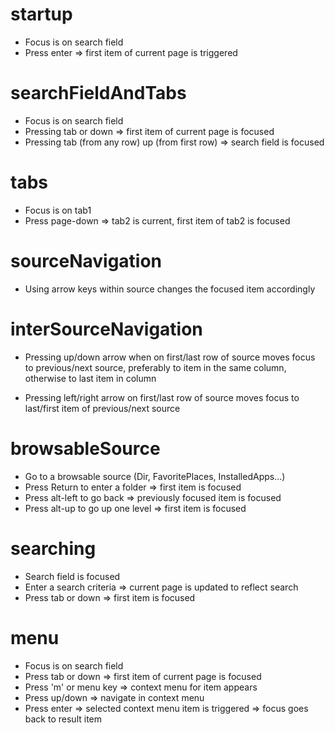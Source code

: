 # startup

- Focus is on search field
- Press enter => first item of current page is triggered

# searchFieldAndTabs

- Focus is on search field
- Pressing tab or down => first item of current page is focused
- Pressing tab (from any row) up (from first row) => search field is focused

# tabs

- Focus is on tab1
- Press page-down => tab2 is current, first item of tab2 is focused

# sourceNavigation

- Using arrow keys within source changes the focused item accordingly

# interSourceNavigation

- Pressing up/down arrow when on first/last row of source moves focus
  to previous/next source, preferably to item in the same column,
  otherwise to last item in column

- Pressing left/right arrow on first/last row of source moves focus to
  last/first item of previous/next source

# browsableSource

- Go to a browsable source (Dir, FavoritePlaces, InstalledApps...)
- Press Return to enter a folder => first item is focused
- Press alt-left to go back => previously focused item is focused
- Press alt-up to go up one level => first item is focused

# searching

- Search field is focused
- Enter a search criteria => current page is updated to reflect search
- Press tab or down => first item is focused

# menu

- Focus is on search field
- Press tab or down => first item of current page is focused
- Press 'm' or menu key => context menu for item appears
- Press up/down => navigate in context menu
- Press enter
    => selected context menu item is triggered
    => focus goes back to result item

